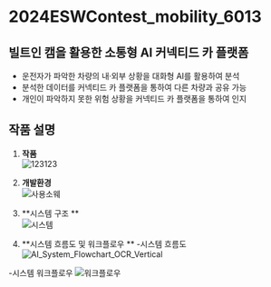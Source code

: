 # 2024ESWContest_mobility_6013

## 빌트인 캠을 활용한 소통형 AI 커넥티드 카 플랫폼
- 운전자가 파악한 차량의 내·외부 상황을 대화형 AI를 활용하여 분석
- 분석한 데이터를 커넥티드 카 플랫폼을 통하여 다른 차량과 공유 가능
- 개인이 파악하지 못한 위험 상황을 커넥티드 카 플랫폼을 통하여 인지 

## 작품 설명
1. **작품**  
![123123](https://github.com/user-attachments/assets/92455a72-083e-4734-94c1-3154e7536b1c)


2. **개발환경**  
![사용소웨](https://github.com/user-attachments/assets/ad941e25-9208-4995-9983-e43fd6d1977c)



3. **시스템 구조 **  
![시스템](https://github.com/user-attachments/assets/df921fb5-ae64-4ff4-94e4-2d1b836beb43)

3. **시스템 흐름도 및 워크플로우 **
-시스템 흐름도
![AI_System_Flowchart_OCR_Vertical](https://github.com/user-attachments/assets/1cfba2f2-fe51-45fc-b45c-c5b4d968dd92)

-시스템 워크플로우
![워크플로우](https://github.com/user-attachments/assets/77256a85-7778-49c2-8035-ba0e9197e647)



